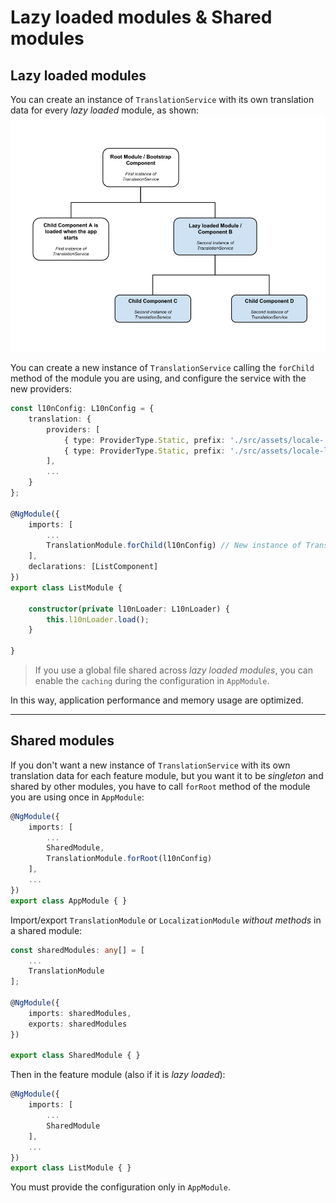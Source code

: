 # Lazy loaded modules & Shared modules

## Lazy loaded modules
You can create an instance of `TranslationService` with its own translation data for every _lazy loaded_ module, as shown:
![LazyLoading](../images/LazyLoading.png)

You can create a new instance of `TranslationService` calling the `forChild` method of the module you are using, 
and configure the service with the new providers:
```TypeScript
const l10nConfig: L10nConfig = {
    translation: {
        providers: [
            { type: ProviderType.Static, prefix: './src/assets/locale-' },
            { type: ProviderType.Static, prefix: './src/assets/locale-list-' }
        ],
        ...
    }
};

@NgModule({
    imports: [
        ...
        TranslationModule.forChild(l10nConfig) // New instance of TranslationService.
    ],
    declarations: [ListComponent]
})
export class ListModule {

    constructor(private l10nLoader: L10nLoader) {
        this.l10nLoader.load();
    }

}
```

> If you use a global file shared across _lazy loaded modules_, you can enable the `caching` during the configuration in `AppModule`.

In this way, application performance and memory usage are optimized.

---

## Shared modules
If you don't want a new instance of `TranslationService` with its own translation data for each feature module, but you want it to be _singleton_ and shared by other modules, you have to call `forRoot` method of the module you are using once in `AppModule`:
```TypeScript
@NgModule({
    imports: [
        ...
        SharedModule,
        TranslationModule.forRoot(l10nConfig)
    ],
    ...
})
export class AppModule { }
```
Import/export `TranslationModule` or `LocalizationModule` _without methods_ in a shared module: 
```TypeScript
const sharedModules: any[] = [
    ...
    TranslationModule
];

@NgModule({
    imports: sharedModules,
    exports: sharedModules
})

export class SharedModule { }
```
Then in the feature module (also if it is _lazy loaded_):
```TypeScript
@NgModule({
    imports: [
        ...
        SharedModule
    ],
    ...
})
export class ListModule { }
```
You must provide the configuration only in `AppModule`.
